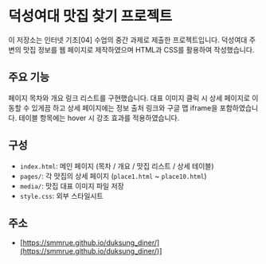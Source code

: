 # 덕성여대 맛집 찾기 프로젝트

이 저장소는 인터넷 기초[04] 수업의 중간 과제로 제출한 프로젝트입니다.
덕성여대 주변의 맛집 정보를 웹 페이지로 제작하였으며 HTML과 CSS를 활용하여 작성했습니다.

## 주요 기능
페이지 목차와 개요 링크 리스트를 구현했습니다.
대표 이미지 클릭 시 상세 페이지로 이동할 수 있게끔 하고 상세 페이지에는 정보 출처 링크와 구글 맵 iframe을 포함하였습니다.
테이블 항목에는 hover 시 강조 효과를 적용하였습니다.

## 구성
- `index.html`: 메인 페이지 (목차 / 개요 / 맛집 리스트 / 상세 테이블)
- `pages/`: 각 맛집의 상세 페이지 (`place1.html` ~ `place10.html`)
- `media/`: 맛집 대표 이미지 파일 저장
- `style.css`: 외부 스타일시트

## 주소
- [https://smmrue.github.io/duksung_diner/](https://smmrue.github.io/duksung_diner/)]
